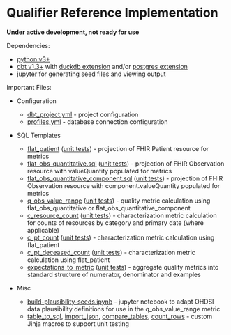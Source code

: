 # Qualifier Reference Implementation

**Under active development, not ready for use**

Dependencies:
- [python v3+](https://www.python.org/downloads/) 
- [dbt v1.3+](https://docs.getdbt.com/docs/get-started/) with [duckdb extension](https://www.python.org/downloads/)  and/or [postgres extension](https://docs.getdbt.com/reference/warehouse-setups/postgres-setup)
- [jupyter](https://jupyter.org/install) for generating seed files and viewing output 


Important Files:

- Configuration
	- [dbt_project.yml](dbt_project.yml) - project configuration
	- [profiles.yml](profiles.yml) - database connection configuration

- SQL Templates
	- [flat_patient](macros/flat-fhir/flat_patient.sql) ([unit tests](macros/unit-tests/flat_patient.sql)) -  projection of FHIR Patient resource for metrics 
	- [flat_obs_quantitative.sql](macros/flat-fhir/flat_obs_quantitative.sql) ([unit tests](macros/unit-tests/flat_obs_quantitative.sql)) -  projection of FHIR Observation resource with valueQuantity populated for metrics
	- [flat_obs_quantitative_component.sql](macros/flat-fhir/flat_obs_quantitative_component.sql) ([unit tests](macros/unit-tests/flat_obs_quantitative_component.sql)) - projection of FHIR Observation resource with component.valueQuantity populated for metrics
	- [q_obs_value_range](macros/metric/q_obs_value_range.sql) ([unit tests](macros/unit-tests/q_obs_value_range.sql)) - quality metric calculation using flat_obs_quantitative or flat_obs_quantitative_component
	- [c_resource_count](macros/metric/c_resource_count.sql) ([unit tests](macros/unit-tests/c_resource_count.sql)) - characterization metric calculation for counts of resources by category and primary date (where applicable)
	- [c_pt_count](macros/metric/c_pt_count.sql) ([unit tests](macros/unit-tests/c_pt_count.sql)) - characterization metric calculation using flat_patient
	- [c_pt_deceased_count](macros/metric/c_pt_deceased_count.sql) ([unit tests](macros/unit-tests/c_pt_deceased_count.sql)) - characterization metric calculation using flat_patient
	- [expectations_to_metric](macros/util/expectations_to_metric.sql) ([unit tests](macros/unit-tests/expectations_to_metric.sql)) - aggregate quality metrics into standard structure of numerator, denominator and examples

- Misc
	- [build-plausibility-seeds.ipynb](build-plausibility-seeds.ipynb) - jupyter notebook to adapt OHDSI data plausibility definitions for use in the q_obs_value_range metric
	- [table_to_sql](macros/util/table_to_sql.sql), [import_json](macros/util/import_json.sql), [compare_tables](macros/util/compare_tables.sql), [count_rows](macros/util/count_rows.sql) - custom Jinja macros to support unit testing
